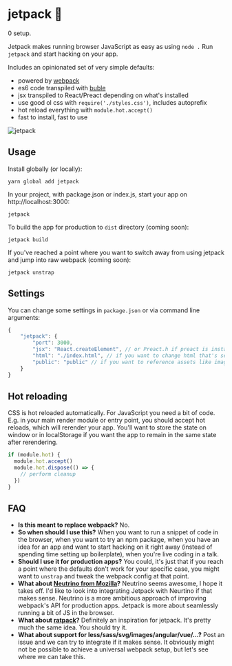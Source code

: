 # jetpack 🚀

0 setup.

Jetpack makes running browser JavaScript as easy as using `node .` Run `jetpack` and start hacking on your app.

Includes an opinionated set of very simple defaults:

- powered by [webpack](https://webpack.js.org/)
- es6 code transpiled with [buble](https://buble.surge.sh/guide/)
- jsx transpiled to React/Preact depending on what's installed
- use good ol css with `require('./styles.css')`, includes autoprefix
- hot reload everything with `module.hot.accept()`
- fast to install, fast to use

![jetpack](https://cloud.githubusercontent.com/assets/324440/23823107/1e3336a4-0653-11e7-883e-2f6b9dbbc20b.png)

## Usage

Install globally (or locally):

    yarn global add jetpack

In your project, with package.json or index.js, start your app on http://localhost:3000:

    jetpack

To build the app for production to `dist` directory (coming soon):

    jetpack build

If you've reached a point where you want to switch away from using jetpack and jump into raw webpack (coming soon):

    jetpack unstrap

## Settings

You can change some settings in `package.json` or via command line arguments:

```js
{
    "jetpack": {
        "port": 3000,
        "jsx": "React.createElement", // or Preact.h if preact is installed
        "html": "./index.html", // if you want to change html that's served
        "public": "public" // if you want to reference assets like images
    }
}
```

## Hot reloading

CSS is hot reloaded automatically. For JavaScript you need a bit of code. E.g. in your main render module or entry point, you should accept hot reloads, which will rerender your app. You'll want to store the state on window or in localStorage if you want the app to remain in the same state after rerendering.

```js
if (module.hot) {
  module.hot.accept()
  module.hot.dispose(() => {
    // perform cleanup
  })
}
```

## FAQ

* **Is this meant to replace webpack?** No.
* **So when should I use this?** When you want to run a snippet of code in the browser, when you want to try an npm package, when you have an idea for an app and want to start hacking on it right away (instead of spending time setting up boilerplate), when you're live coding in a talk.
* **Should I use it for production apps?** You could, it's just that if you reach a point where the defaults don't work for your specific case, you might want to `unstrap` and tweak the webpack config at that point.
* **What about [Neutrino from Mozilla](https://neutrino.js.org/)?** Neutrino seems awesome, I hope it takes off. I'd like to look into integrating Jetpack with Neurtino if that makes sense. Neutrino is a more ambitious approach of improving webpack's API for production apps. Jetpack is more about seamlessly running a bit of JS in the browser.
* **What about [ratpack](https://github.com/threepointone/ratpack)?** Definitely an inspiration for jetpack. It's pretty much the same idea. You should try it.
* **What about support for less/sass/svg/images/angular/vue/...?** Post an issue and we can try to integrate if it makes sense. It obviously might not be possible to achieve a universal webpack setup, but let's see where we can take this.
